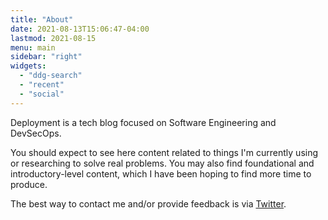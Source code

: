 ```yaml
---
title: "About"
date: 2021-08-13T15:06:47-04:00
lastmod: 2021-08-15
menu: main
sidebar: "right"
widgets:
  - "ddg-search"
  - "recent"
  - "social"
---
```

Deployment is a tech blog focused on Software Engineering and DevSecOps.

You should expect to see here content related to things I'm currently using or researching to solve real problems. You may also find foundational and introductory-level content, which I have been hoping to find more time to produce.

The best way to contact me and/or provide feedback is via [Twitter](https://twitter.com/soeiro_santos).
